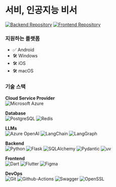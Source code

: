 # 서비, 인공지능 비서

[![Backend Repository](https://github-readme-stats.vercel.app/api/pin/?username=wasseobi&repo=seobi-backend)](https://github.com/wasseobi/seobi-backend)
[![Frontend Repository](https://github-readme-stats.vercel.app/api/pin/?username=wasseobi&repo=seobi-frontend)](https://github.com/wasseobi/seobi-frontend)

### 지원하는 플랫폼
- ✅ Android
- 🛠️ Windows
- 🛠️ iOS
- 🛠️ macOS

### 기술 스택
**Cloud Service Provider**  
![Microsoft Azure](https://img.shields.io/badge/Microsoft%20Azure-0072C6.svg?style=flat&logo=msazure&logoColor=white)

**Database**  
![PostgreSQL](https://img.shields.io/badge/PostgreSQL-316192.svg?style=flat&logo=postgresql&logoColor=white)
![Redis](https://img.shields.io/badge/Redis-FF4438.svg?style=flat&logo=redis&logoColor=white)

**LLMs**  
![Azure OpenAI](https://img.shields.io/badge/Azure%20OpenAI-0072C6.svg?style=flat&logo=OpenAI&logoColor=white)
![LangChain](https://img.shields.io/badge/LangChain-1C3C3C.svg?style=flat&logo=LangChain&logoColor=white)
![LangGraph](https://img.shields.io/badge/LangGraph-1C3C3C.svg?style=flat&logo=LangGraph&logoColor=white)

**Backend**  
![Python](https://img.shields.io/badge/python-3670A0?style=flat&logo=python&logoColor=white)
![Flask](https://img.shields.io/badge/flask-%23000.svg?style=flat&logo=flask&logoColor=white)
![SQLAlchemy](https://img.shields.io/badge/SQLAlchemy-D71F00.svg?style=flat&logo=SQLAlchemy&logoColor=white)
![Pydantic](https://img.shields.io/badge/Pydantic-E92063.svg?style=flat&logo=Pydantic&logoColor=white)
![uv](https://img.shields.io/badge/uv-DE5FE9.svg?style=flat&logo=uv&logoColor=white)

**Frontend**  
![Dart](https://img.shields.io/badge/dart-3670A0?style=flat&logo=dart&logoColor=white)
![Flutter](https://img.shields.io/badge/Flutter-02569B.svg?style=flat&logo=flutter&logoColor=white)
![Figma](https://img.shields.io/badge/figma-F24E1E.svg?style=flat&logo=figma&logoColor=white)

**DevOps**  
![Git](https://img.shields.io/badge/Git-F05032.svg?style=flat&logo=git&logoColor=white)
![Github-Actions](https://img.shields.io/badge/GitHub%20Actions-2088FF.svg?style=flat&logo=GitHub-Actions&logoColor=white)
![Swagger](https://img.shields.io/badge/Swagger-85EA2D.svg?style=flat&logo=Swagger&logoColor=black)
![OpenSSL](https://img.shields.io/badge/OpenSSL-721412.svg?style=flat&logo=OpenSSL&logoColor=white)
